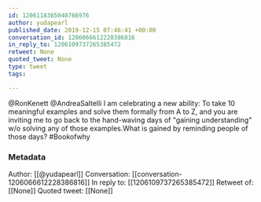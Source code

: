 ```yaml
---
id: 1206118365040766976
author: yudapearl
published_date: 2019-12-15 07:46:41 +00:00
conversation_id: 1206066612228386816
in_reply_to: 1206109737265385472
retweet: None
quoted_tweet: None
type: tweet
tags:

---
```


@RonKenett @AndreaSaltelli I am celebrating a new ability: To take 10 meaningful examples and solve them formally from A to Z, and you are inviting me to go back to the hand-waving days of "gaining understanding" w/o solving any of those examples.What is gained by reminding people of those days? #Bookofwhy

### Metadata

Author: [[@yudapearl]]
Conversation: [[conversation-1206066612228386816]]
In reply to: [[1206109737265385472]]
Retweet of: [[None]]
Quoted tweet: [[None]]
